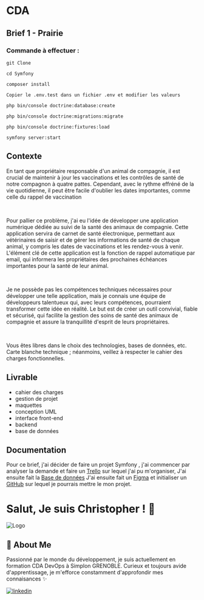 
# CDA

## Brief 1 - Prairie
### Commande à effectuer :

```shell
git Clone
```

```shell
cd Symfony
```

```shell
composer install
```

```shell
Copier le .env.test dans un fichier .env et modifier les valeurs
```

```shell
php bin/console doctrine:database:create
```

```shell
php bin/console doctrine:migrations:migrate
```

```shell
php bin/console doctrine:fixtures:load
```

```shell
symfony server:start
```

## Contexte

En tant que propriétaire responsable d'un animal de compagnie, il est crucial de maintenir à jour les vaccinations et les contrôles de santé de notre compagnon à quatre pattes. Cependant, avec le rythme effréné de la vie quotidienne, il peut être facile d'oublier les dates importantes, comme celle du rappel de vaccination

​

Pour pallier ce problème, j'ai eu l'idée de développer une application numérique dédiée au suivi de la santé des animaux de compagnie. Cette application servira de carnet de santé électronique, permettant aux vétérinaires de saisir et de gérer les informations de santé de chaque animal, y compris les dates de vaccinations et les rendez-vous à venir. L'élément clé de cette application est la fonction de rappel automatique par email, qui informera les propriétaires des prochaines échéances importantes pour la santé de leur animal.

​

Je ne possède pas les compétences techniques nécessaires pour développer une telle application, mais je connais une équipe de développeurs talentueux qui, avec leurs compétences, pourraient transformer cette idée en réalité. Le but est de créer un outil convivial, fiable et sécurisé, qui facilite la gestion des soins de santé des animaux de compagnie et assure la tranquillité d'esprit de leurs propriétaires.

​

Vous êtes libres dans le choix des technologies, bases de données, etc. Carte blanche technique ; néanmoins, veillez à respecter le cahier des charges fonctionnelles.
## Livrable

- cahier des charges
- gestion de projet
- maquettes
- conception UML
- interface front-end
- backend
- base de données
## Documentation
Pour ce brief, j'ai décider de faire un projet Symfony , j'ai commencer par analyser la demande et faire un [Trello](https://trello.com/invite/b/R78VH9d8/ATTIc351f3349775059dd51e8aab4fb42c3dFB3596EB/cda-brief-1-prairie) sur lequel j'ai pu m'organiser, J'ai ensuite fait la [Base de données](https://drive.google.com/file/d/1T65Rlc3H5k7pD9BhGu811AxU2Sb_eLDJ/view?usp=sharing) J'ai ensuite fait un [Figma](https://www.figma.com/file/fVx6l8QDl5qPBzPYrGbc0/CDA-Brief-1---Prairie?type=design&node-id=0%3A1&mode=design&t=l7KfPVqkycDdzxhj-1) et initialiser un [GitHub](https://github.com/TryZorce/CDA-Brief-Prairie) sur lequel je pourrais mettre le mon projet.


# Salut, Je suis Christopher ! 👋



![Logo](
https://media.licdn.com/dms/image/C4E03AQGbRVcmls4Y1Q/profile-displayphoto-shrink_800_800/0/1615815347656?e=1710979200&v=beta&t=JtvngWjG4iaesep4SoQb3g2hs1WC70pVlKylnGRBuE0)


## 🚀 About Me

Passionné par le monde du développement, je suis actuellement en formation CDA DevOps à Simplon GRENOBLE. Curieux et toujours avide d'apprentissage, je m'efforce constamment d'approfondir mes connaisances ✨


[![linkedin](https://img.shields.io/badge/linkedin-0A66C2?style=for-the-badge&logo=linkedin&logoColor=white)](https://www.linkedin.com/)